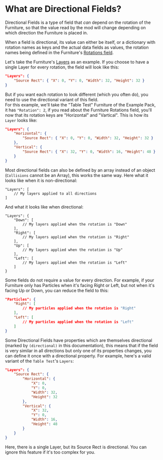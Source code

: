 # What are Directional Fields?

Directional Fields is a type of field that *can* depend on the rotation of the Furniture, so that the value read by the mod will change depending on which direction the Furniture is placed in.

When a field is directional, its value can either be itself, or a dictionary with rotation names as keys and the actual data fields as values, the rotation names being defined in the Furniture's [Rotations field](https://github.com/Leroymilo/FurnitureFramework/blob/3.0.0/doc/Furniture.md#rotations).

Let's take the Furniture's [Layers](https://github.com/Leroymilo/FurnitureFramework/blob/3.0.0/doc/Complex%20Fields/Layers.md) as an example. If you choose to have a single Layer for every rotation, the field will look like this:
```json
"Layers": {
	"Source Rect": { "X": 0, "Y": 0, "Width": 32, "Height": 32 }
}
```
But if you want each rotation to look different (which you often do), you need to use the directional variant of this field.  
For this example, we'll take the "Table Test" Furniture of the Example Pack, it has `"Rotation": 2`, if you read about the Furniture Rotations field, you'll now that its rotation keys are "Horizontal" and "Vartical". This is how its `Layer` looks like:
```json
"Layers": {
	"Horizontal": {
		"Source Rect": { "X": 0, "Y": 0, "Width": 32, "Height": 32 }
	},
	"Vertical": {
		"Source Rect": { "X": 32, "Y": 0, "Width": 16, "Height": 48 }
	}
}
```

Most directional fields can also be defined by an array instead of an object (`Collisions` cannot be an Array), this works the same way. Here what it looks like when it is non-directional:
```jsonc
"Layers": [
	// My layers applied to all directions
]
```

And what it looks like when directional:
```jsonc
"Layers": {
	"Down": [
		// My layers applied when the rotation is "Down"
	],
	"Right": [
		// My layers applied when the rotation is "Right"
	],
	"Up": [
		// My layers applied when the rotation is "Up"
	],
	"Left": [
		// My layers applied when the rotation is "Left"
	]
}
```

Some fields do not require a value for every direction. For example, if your Furniture only has Particles when it's facing Right or Left, but not when it's facing Up or Down, you can reduce the field to this:
```json
"Particles": {
	"Right": [
		// My particles applied when the rotation is "Right"
	],
	"Left": [
		// My particles applied when the rotation is "Left"
	]
}
```

Some Directional Fields have properties which are themselves directional (marked by `(directional)` in this documentation), this means that if the field is very similar in all directions but only one of its properties changes, you can define it once with a directional property. For example, here's a valid variant of the `Table Test`'s `Layers`:
```json
"Layers": {
	"Source Rect": {
		"Horizontal": {
			"X": 0,
			"Y": 0,
			"Width": 32,
			"Height": 32
		},
		"Vertical": {
			"X": 32,
			"Y": 0,
			"Width": 16,
			"Height": 48
		}
	}
}
```
Here, there is a single Layer, but its Source Rect is directional. You can ignore this feature if it's too complex for you.